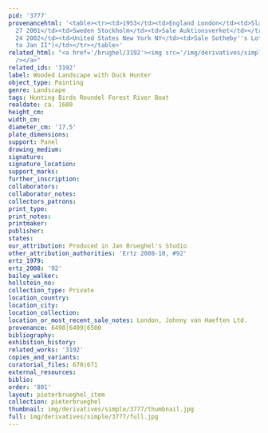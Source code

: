 ```yaml
---
pid: '3777'
provenancehtml: '<table><tr><td>1953</td><td>England London</td><td>Slatter Gallery</td></tr><tr><td>Apr
  27 2001</td><td>Sweden Stockholm</td><td>Sale Auktionsverket</td></tr><tr><td>Jan
  24 2002</td><td>United States New York NY</td><td>Sale Sotheby''s Lot #164 (as "attributed
  to Jan II")</td></tr></table>'
related_html: "<a href='/brughel/3192'><img src='/img/derivatives/simple/3192/thumbnail.jpg'
  /></a>"
related_ids: '3192'
label: Wooded Landscape with Duck Hunter
object_type: Painting
genre: Landscape
tags: Hunting Birds Roundel Forest River Boat
realdate: ca. 1600
height_cm:
width_cm:
diameter_cm: '17.5'
plate_dimensions:
support: Panel
drawing_medium:
signature:
signature_location:
support_marks:
further_inscription:
collaborators:
collaborator_notes:
collectors_patrons:
print_type:
print_notes:
printmaker:
publisher:
states:
our_attribution: Produced in Jan Brueghel's Studio
other_attribution_authorities: 'Ertz 2008-10, #92'
ertz_1979:
ertz_2008: '92'
bailey_walker:
hollstein_no:
collection_type: Private
location_country:
location_city:
location_collection:
location_or_most_recent_sale_notes: London, Johnny van Haeften Ltd.
provenance: 6498|6499|6500
bibliography:
exhibition_history:
related_works: '3192'
copies_and_variants:
curatorial_files: 670|671
external_resources:
biblio:
order: '801'
layout: pieterbrueghel_item
collection: pieterbrueghel
thumbnail: img/derivatives/simple/3777/thumbnail.jpg
full: img/derivatives/simple/3777/full.jpg
---
```

